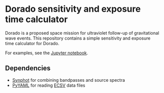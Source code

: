 # Dorado sensitivity and exposure time calculator

Dorado is a proposed space mission for ultraviolet follow-up of gravitational
wave events. This repository contains a simple sensitivity and exposure time
calculator for Dorado.

For examples, see the [Jupyter notebook].

## Dependencies

*   [Synphot] for combining bandpasses and source spectra
*   [PyYAML] for reading [ECSV] data files

[Synphot]: https://synphot.readthedocs.io/
[PyYAML]: https://pyyaml.org/
[ECSV]: https://github.com/astropy/astropy-APEs/blob/master/APE6.rst
[Jupyter notebook]: https://github.com/dorado-science/dorado-sensitivity/blob/master/example.ipynb
